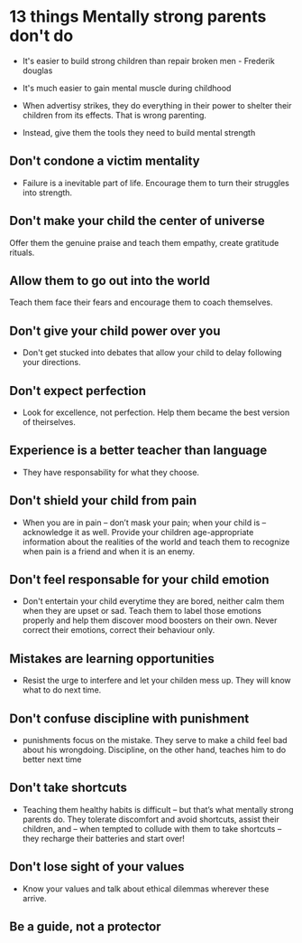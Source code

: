 # 13 things Mentally strong parents don't do

- It's easier to build strong children than repair broken men - Frederik douglas

- It's much easier to gain mental muscle during childhood

- When advertisy strikes, they do everything in their power to shelter their children from its effects. That is wrong parenting.

- Instead, give them the tools they need to build mental strength

## Don't condone a victim mentality

- Failure is a inevitable part of life. Encourage them to turn their struggles into strength.

## Don't make your child the center of universe

Offer them the genuine praise and teach them empathy, create gratitude rituals.

## Allow them to go out into the world

Teach them face their fears and encourage them to coach themselves.

## Don't give your child power over you

- Don't get stucked into debates that allow your child to delay following your directions.

## Don't expect perfection

- Look for excellence, not perfection. Help them became the best version of theirselves.

## Experience is a better teacher than language

- They have responsability for what they choose.

## Don't shield your child from pain

- When you are in pain – don’t mask your pain; when your child is – acknowledge it as well. Provide your children age-appropriate information about the realities of the world and teach them to recognize when pain is a friend and when it is an enemy.

## Don't feel responsable for your child emotion

- Don't entertain your child everytime they are bored, neither calm them when they are upset or sad. Teach them to label those emotions properly and help them discover mood boosters on their own. Never correct their emotions, correct their behaviour only.

## Mistakes are learning opportunities

- Resist the urge to interfere and let your childen mess up. They will know what to do next time.

## Don't confuse discipline with punishment

- punishments focus on the mistake. They serve to make a child feel bad about his wrongdoing. Discipline, on the other hand, teaches him to do better next time

## Don't take shortcuts

- Teaching them healthy habits is difficult – but that’s what mentally strong parents do. They tolerate discomfort and avoid shortcuts, assist their children, and –  when tempted to collude with them to take shortcuts – they recharge their batteries and start over!

## Don't lose sight of your values

- Know your values and talk about ethical dilemmas wherever these arrive.

## Be a guide, not a protector
